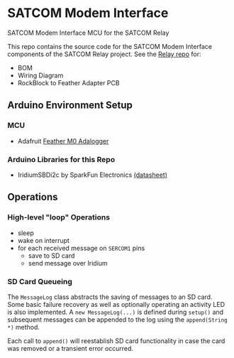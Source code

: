 # SATCOM Modem Interface

SATCOM Modem Interface MCU for the SATCOM Relay

This repo contains the source code for the SATCOM Modem Interface components of the SATCOM Relay project. See the [Relay repo](https://github.com/IQTLabs/satcom-relay) for:

- BOM
- Wiring Diagram
- RockBlock to Feather Adapter PCB

## Arduino Environment Setup

### MCU

- Adafruit [Feather M0 Adalogger](https://www.adafruit.com/product/2796) 

### Arduino Libraries for this Repo

- IridiumSBDi2c by SparkFun Electronics [(datasheet)](https://docs.rockblock.rock7.com/docs/connectors)

## Operations

### High-level "loop" Operations

- sleep
- wake on interrupt
- for each received message on `SERCOM1` pins
  - save to SD card
  - send message over Iridium

### SD Card Queueing

The `MessageLog` class abstracts the saving of messages to an SD card. Some
basic failure recovery as well as optionally operating an activity LED is also
implemented. A `new MessageLog(...)` is defined during `setup()` and subsequent
messages can be appended to the log using the `append(String *)` method.

Each call to `append()` will reestablish SD card functionality in case the card
was removed or a transient error occurred.
